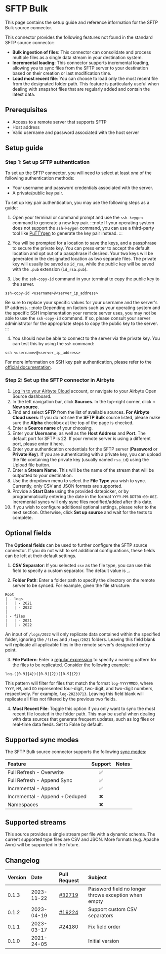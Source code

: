 # SFTP Bulk

This page contains the setup guide and reference information for the SFTP Bulk source connector.

This connector provides the following features not found in the standard SFTP source connector:

- **Bulk ingestion of files**: This connector can consolidate and process multiple files as a single data stream in your destination system.
- **Incremental loading**: This connector supports incremental loading, allowing you to sync files from the SFTP server to your destination based on their creation or last modification time.
- **Load most recent file**: You can choose to load only the most recent file from the designated folder path. This feature is particularly useful when dealing with snapshot files that are regularly added and contain the latest data.

## Prerequisites

- Access to a remote server that supports SFTP
- Host address
- Valid username and password associated with the host server

## Setup guide

### Step 1: Set up SFTP authentication

To set up the SFTP connector, you will need to select at least _one_ of the following authentication methods:

- Your username and password credentials associated with the server.
- A private/public key pair.

To set up key pair authentication, you may use the following steps as a guide:

1. Open your terminal or command prompt and use the `ssh-keygen` command to generate a new key pair.
   :::note
   If your operating system does not support the `ssh-keygen` command, you can use a third-party tool like [PuTTYgen](https://www.puttygen.com/) to generate the key pair instead.
   :::

2. You will be prompted for a location to save the keys, and a passphrase to secure the private key. You can press enter to accept the default location and opt out of a passphrase if desired. Your two keys will be generated in the designated location as two separate files. The private key will usually be saved as `id_rsa`, while the public key will be saved with the `.pub` extension (`id_rsa.pub`).

3. Use the `ssh-copy-id` command in your terminal to copy the public key to the server.

```
ssh-copy-id <username>@<server_ip_address>
```

Be sure to replace your specific values for your username and the server's IP address.
:::note
Depending on factors such as your operating system and the specific SSH implementation your remote server uses, you may not be able to use the `ssh-copy-id` command. If so, please consult your server administrator for the appropriate steps to copy the public key to the server.
:::

4. You should now be able to connect to the server via the private key. You can test this by using the `ssh` command:

```
ssh <username>@<server_ip_address>
```

For more information on SSH key pair authentication, please refer to the
[official documentation](https://www.ssh.com/academy/ssh/keygen).

### Step 2: Set up the SFTP connector in Airbyte

1. [Log in to your Airbyte Cloud](https://cloud.airbyte.com/workspaces) account, or navigate to your Airbyte Open Source dashboard.
2. In the left navigation bar, click **Sources**. In the top-right corner, click **+ New source**.
3. Find and select **SFTP** from the list of available sources.
   <!-- env:cloud -->
   **For Airbyte Cloud users**: If you do not see the **SFTP Bulk** source listed, please make sure the **Alpha** checkbox at the top of the page is checked.
   <!-- /env:cloud -->
4. Enter a **Source name** of your choosing.
5. Enter your **Username**, as well as the **Host Address** and **Port**. The default port for SFTP is 22. If your remote server is using a different port, please enter it here.
6. Enter your authentication credentials for the SFTP server (**Password** or **Private Key**). If you are authenticating with a private key, you can upload the file containing the private key (usually named `rsa_id`) using the Upload file button.
7. Enter a **Stream Name**. This will be the name of the stream that will be outputted to your destination.
8. Use the dropdown menu to select the **File Type** you wish to sync. Currently, only CSV and JSON formats are supported.
9. Provide a **Start Date** using the provided datepicker, or by programmatically entering the date in the format `YYYY-MM-DDT00:00:00Z`. Incremental syncs will only sync files modified/added after this date.
10. If you wish to configure additional optional settings, please refer to the next section. Otherwise, click **Set up source** and wait for the tests to complete.

## Optional fields

The **Optional fields** can be used to further configure the SFTP source connector. If you do not wish to set additional configurations, these fields can be left at their default settings.

1. **CSV Separator**: If you selected `csv` as the file type, you can use this field to specify a custom separator. The default value is `,`.

2. **Folder Path**: Enter a folder path to specify the directory on the remote server to be synced. For example, given the file structure:

```
Root
| - logs
|   | - 2021
|   | - 2022
|
| - files
|   | - 2021
|   | - 2022
```

An input of `/logs/2022` will only replicate data contained within the specified folder, ignoring the `/files` and `/logs/2021` folders. Leaving this field blank will replicate all applicable files in the remote server's designated entry point.

3. **File Pattern**: Enter a [regular expression](https://docs.oracle.com/javase/8/docs/api/java/util/regex/Pattern.html) to specify a naming pattern for the files to be replicated. Consider the following example:

```
log-([0-9]{4})([0-9]{2})([0-9]{2})
```

This pattern will filter for files that match the format `log-YYYYMMDD`, where `YYYY`, `MM`, and `DD` represented four-digit, two-digit, and two-digit numbers, respectively. For example, `log-20230713`. Leaving this field blank will replicate all files not filtered by the previous two fields.

4. **Most Recent File**: Toggle this option if you only want to sync the most recent file located in the folder path. This may be useful when dealing with data sources that generate frequent updates, such as log files or real-time data feeds. Set to False by default.

## Supported sync modes

The SFTP Bulk source connector supports the following [sync modes](https://docs.airbyte.com/cloud/core-concepts#connection-sync-modes):

| Feature                        | Support | Notes |
| :----------------------------- | :-----: | :---- |
| Full Refresh - Overwrite       |   ✅    |       |
| Full Refresh - Append Sync     |   ✅    |       |
| Incremental - Append           |   ✅    |       |
| Incremental - Append + Deduped |   ❌    |       |
| Namespaces                     |   ❌    |       |

## Supported streams

This source provides a single stream per file with a dynamic schema. The current supported type files are CSV and JSON.
More formats \(e.g. Apache Avro\) will be supported in the future.

## Changelog

| Version | Date       | Pull Request                                              | Subject                       |
| :------ | :--------- | :-------------------------------------------------------- | :---------------------------- |
| 0.1.3   | 2023-11-22 | [#32719](https://github.com/airbytehq/airbyte/pull/32719) | Password field no longer throws exception when empty |
| 0.1.2   | 2023-04-19 | [#19224](https://github.com/airbytehq/airbyte/pull/19224) | Support custom CSV separators |
| 0.1.1   | 2023-03-17 | [#24180](https://github.com/airbytehq/airbyte/pull/24180) | Fix field order               |
| 0.1.0   | 2021-24-05 |                                                           | Initial version               |
